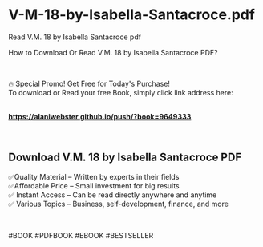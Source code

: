 # V-M-18-by-Isabella-Santacroce.pdf
Read V.M. 18 by Isabella Santacroce pdf
<p>How to Download Or Read V.M. 18 by Isabella Santacroce PDF?</p>
<p>&nbsp;</p>
<p>&#128293;  Special Promo! Get Free for Today's Purchase!<br />To download or Read your free Book, simply click link address here:&nbsp;<br />&nbsp;</p>
<p><a href="https://alaniwebster.github.io/push/?book=9649333"><strong>https://alaniwebster.github.io/push/?book=9649333</strong></a></p>
<p>&nbsp;</p>
<h2>Download V.M. 18 by Isabella Santacroce PDF</h2>
<p>&#x2705;Quality Material &ndash; Written by experts in their fields<br />&#x2705;Affordable Price &ndash; Small investment for big results<br />&#x2705; Instant Access &ndash; Can be read directly anywhere and anytime<br />&#x2705; Various Topics &ndash; Business, self-development, finance, and more</p>
<p>&nbsp;</p>
<p>#BOOK #PDFBOOK #EBOOK #BESTSELLER</p>
